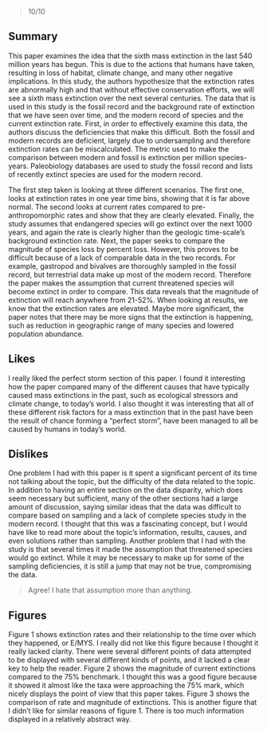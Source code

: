 > 10/10

## Summary
This paper examines the idea that the sixth mass extinction in the last 540 million years has begun. This is due to the actions that humans have taken, resulting in loss of habitat, climate change, and many other negative implications. In this study, the authors hypothesize that the extinction rates are abnormally high and that without effective conservation efforts, we will see a sixth mass extinction over the next several centuries. The data that is used in this study is the fossil record and the background rate of extinction that we have seen over time, and the modern record of species and the current extinction rate. First, in order to effectively examine this data, the authors discuss the deficiencies that make this difficult. Both the fossil and modern records are deficient, largely due to undersampling and therefore extinction rates can be miscalculated. The metric used to make the comparison between modern and fossil is extinction per million species-years. Paleobiology databases are used to study the fossil record and lists of recently extinct species are used for the modern record. 

The first step taken is looking at three different scenarios. The first one, looks at extinction rates in one year time bins, showing that it is far above normal. The second looks at current rates compared to pre-anthropomorphic rates and show that they are clearly elevated. Finally, the study assumes that endangered species will go extinct over the next 1000 years, and again the rate is clearly higher than the geologic time-scale’s background extinction rate. Next, the paper seeks to compare the magnitude of species loss by percent loss. However, this proves to be difficult because of a lack of comparable data in the two records. For example, gastropod and bivalves are thoroughly sampled in the fossil record, but terrestrial data make up most of the modern record. Therefore the paper makes the assumption that current threatened species will become extinct in order to compare. This data reveals that the magnitude of extinction will reach anywhere from 21-52%. When looking at results, we know that the extinction rates are elevated. Maybe more significant, the paper notes that there may be more signs that the extinction is happening, such as reduction in geographic range of many species and lowered population abundance. 

## Likes
I really liked the perfect storm section of this paper. I found it interesting how the paper compared many of the different causes that have typically caused mass extinctions in the past, such as ecological stressors and climate change, to today’s world. I also thought it was interesting that all of these different risk factors for a mass extinction that in the past have been the result of chance forming a “perfect storm”, have been managed to all be caused by humans in today’s world. 


## Dislikes
One problem I had with this paper is it spent a significant percent of its time not talking about the topic, but the difficulty of the data related to the topic. In addition to having an entire section on the data disparity, which does seem necessary but sufficient, many of the other sections had a large amount of discussion, saying similar ideas that the data was difficult to compare based on sampling and a lack of complete species study in the modern record. I thought that this was a fascinating concept, but I would have like to read more about the topic’s information, results, causes, and even solutions rather than sampling. Another problem that I had with the study is that several times it made the assumption that threatened species would go extinct. While it may be necessary to make up for some of the sampling deficiencies, it is still a jump that may not be true, compromising the data. 

> Agree! I hate that assumption more than anything.

## Figures
Figure 1 shows extinction rates and their relationship to the time over which they happened, or E/MYS. I really did not like this figure because I thought it really lacked clarity. There were several different points of data attempted to be displayed with several different kinds of points, and it lacked a clear key to help the reader. Figure 2 shows the magnitude of current extinctions compared to the 75% benchmark. I thought this was a good figure because it showed it almost like the taxa were approaching the 75% mark, which nicely displays the point of view that this paper takes. Figure 3 shows the comparison of rate and magnitude of extinctions. This is another figure that I didn’t like for similar reasons of figure 1. There is too much information displayed in a relatively abstract way.
